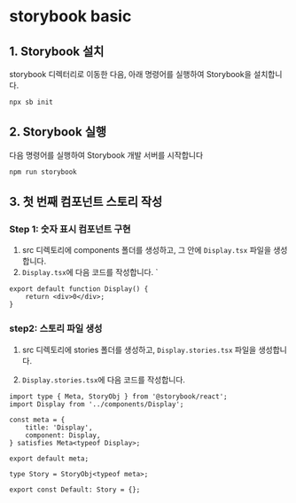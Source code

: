 # storybook basic

## 1. Storybook 설치

storybook 디렉터리로 이동한 다음, 아래 명령어를 실행하여 Storybook을 설치합니다.

```sh
npx sb init
```

## 2. Storybook 실행

다음 명령어를 실행하여 Storybook 개발 서버를 시작합니다

```sh
npm run storybook
```

## 3. 첫 번째 컴포넌트 스토리 작성

### Step 1: 숫자 표시 컴포넌트 구현

1. src 디렉토리에 components 폴더를 생성하고, 그 안에 `Display.tsx` 파일을 생성합니다.
2. `Display.tsx`에 다음 코드를 작성합니다.
   `

```tsx
export default function Display() {
	return <div>0</div>;
}
```

### step2: 스토리 파일 생성

1. src 디렉토리에 stories 폴더를 생성하고, `Display.stories.tsx` 파일을 생성합니다.

2. `Display.stories.tsx`에 다음 코드를 작성합니다.

```tsx
import type { Meta, StoryObj } from '@storybook/react';
import Display from '../components/Display';

const meta = {
	title: 'Display',
	component: Display,
} satisfies Meta<typeof Display>;

export default meta;

type Story = StoryObj<typeof meta>;

export const Default: Story = {};
```
